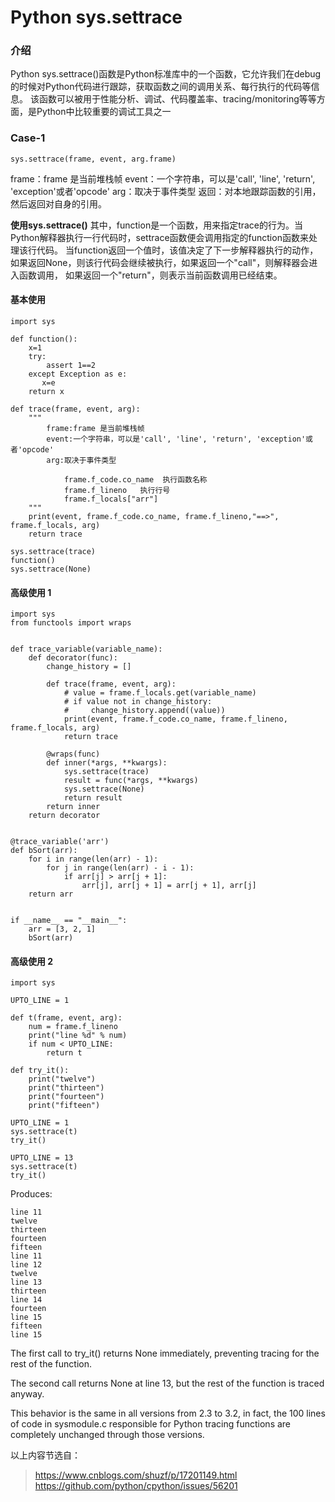 # Python sys.settrace
### 介绍
Python sys.settrace()函数是Python标准库中的一个函数，它允许我们在debug的时候对Python代码进行跟踪，获取函数之间的调用关系、每行执行的代码等信息。
该函数可以被用于性能分析、调试、代码覆盖率、tracing/monitoring等等方面，是Python中比较重要的调试工具之一

### Case-1
```sys.settrace(frame, event, arg.frame)```

frame：frame 是当前堆栈帧
event：一个字符串，可以是'call', 'line', 'return', 'exception'或者'opcode'
arg：取决于事件类型
返回：对本地跟踪函数的引用，然后返回对自身的引用。


**使用sys.settrace()**
其中，function是一个函数，用来指定trace的行为。当Python解释器执行一行代码时，settrace函数便会调用指定的function函数来处理该行代码。
当function返回一个值时，该值决定了下一步解释器执行的动作，
如果返回None，则该行代码会继续被执行，如果返回一个"call"，则解释器会进入函数调用，
如果返回一个"return"，则表示当前函数调用已经结束。

#### 基本使用
```
import sys

def function():
    x=1
    try:
        assert 1==2
    except Exception as e:
       x=e
    return x

def trace(frame, event, arg):
    """
        frame:frame 是当前堆栈帧
        event:一个字符串，可以是'call', 'line', 'return', 'exception'或者'opcode'
        arg:取决于事件类型

            frame.f_code.co_name  执行函数名称
            frame.f_lineno   执行行号
            frame.f_locals["arr"]
    """
    print(event, frame.f_code.co_name, frame.f_lineno,"==>", frame.f_locals, arg)
    return trace

sys.settrace(trace)
function()
sys.settrace(None)
```

#### 高级使用 1
```
import sys
from functools import wraps


def trace_variable(variable_name):
    def decorator(func):
        change_history = []

        def trace(frame, event, arg):
            # value = frame.f_locals.get(variable_name)
            # if value not in change_history:
            #     change_history.append((value))
            print(event, frame.f_code.co_name, frame.f_lineno, frame.f_locals, arg)
            return trace

        @wraps(func)
        def inner(*args, **kwargs):
            sys.settrace(trace)
            result = func(*args, **kwargs)
            sys.settrace(None)
            return result
        return inner
    return decorator


@trace_variable('arr')
def bSort(arr):
    for i in range(len(arr) - 1):
        for j in range(len(arr) - i - 1):
            if arr[j] > arr[j + 1]:
                arr[j], arr[j + 1] = arr[j + 1], arr[j]
    return arr


if __name__ == "__main__":
    arr = [3, 2, 1]
    bSort(arr)
```

#### 高级使用 2

```
import sys

UPTO_LINE = 1

def t(frame, event, arg):
    num = frame.f_lineno
    print("line %d" % num)
    if num < UPTO_LINE:
        return t

def try_it():
    print("twelve")
    print("thirteen")
    print("fourteen")
    print("fifteen")

UPTO_LINE = 1
sys.settrace(t)
try_it()

UPTO_LINE = 13
sys.settrace(t)
try_it()
```
Produces:
```
line 11
twelve
thirteen
fourteen
fifteen
line 11
line 12
twelve
line 13
thirteen
line 14
fourteen
line 15
fifteen
line 15
```
The first call to try_it() returns None immediately, preventing tracing for the rest of the function.

The second call returns None at line 13, but the rest of the function is traced anyway.

This behavior is the same in all versions from 2.3 to 3.2, in fact, the 100 lines of code in sysmodule.c responsible for Python tracing functions are completely unchanged through those versions.

以上内容节选自：
>https://www.cnblogs.com/shuzf/p/17201149.html
>https://github.com/python/cpython/issues/56201